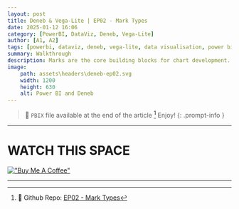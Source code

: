 ```yaml
---
layout: post
title: Deneb & Vega-Lite | EP02 - Mark Types
date: 2025-01-12 16:06
category: [PowerBI, DataViz, Deneb, Vega-Lite]
author: [A1, A2]
tags: [powerbi, dataviz, deneb, vega-lite, data visualisation, power bi walkthrough]
summary: Walkthrough
description: Marks are the core building blocks for chart development. In this article we will take a little dip into the different mark types available🕊️🧙🏼‍♂️✨
image: 
    path: assets\headers\deneb-ep02.svg
    width: 1200
    height: 630
    alt: Power BI and Deneb
---
```

> 💌 `PBIX` file available at the end of the article [^fn-pbix]  Enjoy!
{: .prompt-info }
---

# WATCH THIS SPACE
[!["Buy Me A Coffee"](https://www.buymeacoffee.com/assets/img/custom_images/orange_img.png)](https://buymeacoffee.com/pbi_queryous)  

---
[^fn-pbix]: 🔗 Github Repo: [EP02 - Mark Types](https://github.com/PBIQueryous/Deneb/blob/main/Medium-VegaLite-Series/EP02_Deneb_VegaLite_Series%20-%20Marks%20Types.pbix)
